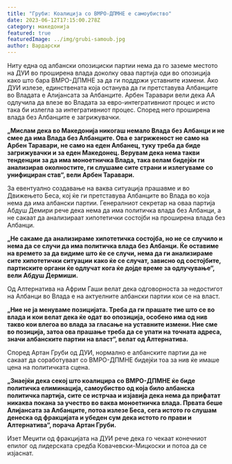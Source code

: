 ```yaml
---
title: "Груби: Коалиција со ВМРО-ДПМНЕ е самоубиство"
date: 2023-06-12T17:15:00.278Z
category: македонија
featured: true
featuredImage: ../img/grubi-samoub.jpg
author: Вардарски
---
```

<!--StartFragment-->

Ниту една од албански опозициски партии нема да го заземе местото на ДУИ во проширена влада доколку оваа партија оди во опозиција како што бара ВМРО-ДПМНЕ за да ги поддржи уставните измени. Ако ДУИ излезе, единствената која останува да ги претставува Албанците во Владата е Алијансата за Албанците. Арбен Таравари вели дека АА одлучила да влезе во Владата за евро-интегративниот процес и исто така би излегла за интегративниот процес. Според него проширена влада без Албанците е загрижувачки.

**„Мислам дека во Македонија никогаш немало Влада без Албанци и не смее да има Влада без Албанците. Ова е загриженост не само на Арбен Таравари, не само на еден Албанец, туку треба да биде загрижувачки и за еден Македонец. Верувам дека нема такви тенденции за да има моноетничка Влада, така велам бидејќи ги анализирав околностите, ги слушаме сите страни и излегуваме со унифициран став“, вели Арбен Таравари.**

За евентуално создавање на ваква ситуација прашавме и во Движењето Беса, кој ќе ги претставува Албанците во Влада во која нема да има албански партии. Генералниот секретар на оваа партија Абдуш Демири рече дека нема да има политичка влада без Албанци, а не сакаат да анализираат хипотетички состојби на проширена влада без Албанци.

**„Не сакаме да анализираме хипотетичка состојба, но не се случило и нема да се случи да има политичка влада без Албанци. Ќе оставиме на времето за да видиме што ќе се случи, нема да ги анализираме сите хипотетички ситуации како ќе се случат, зависно од состојбите, партиските органи ќе одлучат кога ќе дојде време за одлучување“, вели Абдуш Дермиши.**

Од Алтернатива на Африм Гаши велат дека одговорноста за недостигот на Албанци во Влада е на актуелните албански партии кои се на власт.

**„Ние не ја менуваме позицијата. Треба да ги прашате тие што се во влада и кои велат дека ќе одат во опозиција, особено има од нив такво кои влегоа во влада за гласање на уставните измени. Ние сме во позиција, затоа ова прашање треба да се упати на точната адреса, значи албанските партии на власт“, велат од Алтернатива.**

Според Артан Груби од ДУИ, нормално е албанските партии да не сакаат да соработуваат со ВМРО-ДПМНЕ бидејќи тоа за нив ќе имаше цена на политичката сцена.

**„Знаејќи дека секој што коалицира со ВМРО-ДПМНЕ ќе биде политичка елиминација, самоубиство од која било албанска политичка партија, сите се истрчаа и изјавија дека нема да прифатат никаква покана за учество во ваква моноетничка влада. Првата беше Алијансата за Албанците, потоа излезе Беса, сега истото го слушам денеска од фракцијата и убеден сум дека истото го прави и Алтернатива“, порача Артан Груби.**

Изет Меџити од фракцијата на ДУИ рече дека го чекаат конечниот епилог од лидерската средба Ковачевски-Мицкоски и потоа да се изјаснат.

<!--EndFragment-->